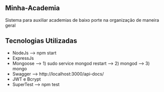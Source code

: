 ## Minha-Academia
Sistema para auxiliar academias de baixo porte na organização de maneira geral

## Tecnologias Utilizadas
* NodeJs --> npm start
* ExpressJs
* Mongoose --> 1) sudo service mongod restart --> 2) mongod --> 3) mongo
* Swagger --> http://localhost:3000/api-docs/
* JWT e Bcrypt
* SuperTest --> npm test

